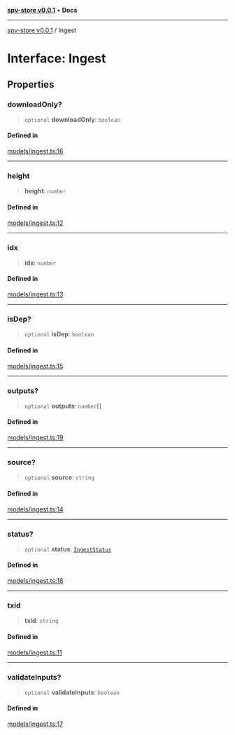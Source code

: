 [**spv-store v0.0.1**](../README.md) • **Docs**

***

[spv-store v0.0.1](../globals.md) / Ingest

# Interface: Ingest

## Properties

### downloadOnly?

> `optional` **downloadOnly**: `boolean`

#### Defined in

[models/ingest.ts:16](https://github.com/shruggr/ts-casemod-spv/blob/e76938ede3d1388f9d1a1c2ddcbe0c172bd9233b/src/models/ingest.ts#L16)

***

### height

> **height**: `number`

#### Defined in

[models/ingest.ts:12](https://github.com/shruggr/ts-casemod-spv/blob/e76938ede3d1388f9d1a1c2ddcbe0c172bd9233b/src/models/ingest.ts#L12)

***

### idx

> **idx**: `number`

#### Defined in

[models/ingest.ts:13](https://github.com/shruggr/ts-casemod-spv/blob/e76938ede3d1388f9d1a1c2ddcbe0c172bd9233b/src/models/ingest.ts#L13)

***

### isDep?

> `optional` **isDep**: `boolean`

#### Defined in

[models/ingest.ts:15](https://github.com/shruggr/ts-casemod-spv/blob/e76938ede3d1388f9d1a1c2ddcbe0c172bd9233b/src/models/ingest.ts#L15)

***

### outputs?

> `optional` **outputs**: `number`[]

#### Defined in

[models/ingest.ts:19](https://github.com/shruggr/ts-casemod-spv/blob/e76938ede3d1388f9d1a1c2ddcbe0c172bd9233b/src/models/ingest.ts#L19)

***

### source?

> `optional` **source**: `string`

#### Defined in

[models/ingest.ts:14](https://github.com/shruggr/ts-casemod-spv/blob/e76938ede3d1388f9d1a1c2ddcbe0c172bd9233b/src/models/ingest.ts#L14)

***

### status?

> `optional` **status**: [`IngestStatus`](../enumerations/IngestStatus.md)

#### Defined in

[models/ingest.ts:18](https://github.com/shruggr/ts-casemod-spv/blob/e76938ede3d1388f9d1a1c2ddcbe0c172bd9233b/src/models/ingest.ts#L18)

***

### txid

> **txid**: `string`

#### Defined in

[models/ingest.ts:11](https://github.com/shruggr/ts-casemod-spv/blob/e76938ede3d1388f9d1a1c2ddcbe0c172bd9233b/src/models/ingest.ts#L11)

***

### validateInputs?

> `optional` **validateInputs**: `boolean`

#### Defined in

[models/ingest.ts:17](https://github.com/shruggr/ts-casemod-spv/blob/e76938ede3d1388f9d1a1c2ddcbe0c172bd9233b/src/models/ingest.ts#L17)
